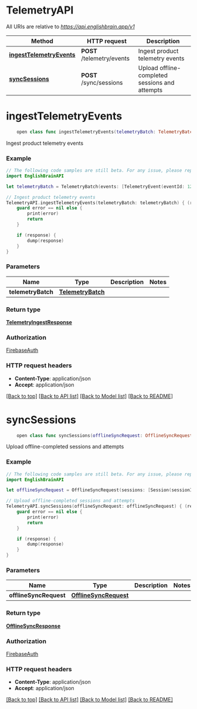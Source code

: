 # TelemetryAPI

All URIs are relative to *https://api.englishbrain.app/v1*

Method | HTTP request | Description
------------- | ------------- | -------------
[**ingestTelemetryEvents**](TelemetryAPI.md#ingesttelemetryevents) | **POST** /telemetry/events | Ingest product telemetry events
[**syncSessions**](TelemetryAPI.md#syncsessions) | **POST** /sync/sessions | Upload offline-completed sessions and attempts


# **ingestTelemetryEvents**
```swift
    open class func ingestTelemetryEvents(telemetryBatch: TelemetryBatch, completion: @escaping (_ data: TelemetryIngestResponse?, _ error: Error?) -> Void)
```

Ingest product telemetry events

### Example
```swift
// The following code samples are still beta. For any issue, please report via http://github.com/OpenAPITools/openapi-generator/issues/new
import EnglishBrainAPI

let telemetryBatch = TelemetryBatch(events: [TelemetryEvent(eventId: 123, type: "type_example", occurredAt: Date(), sessionId: "sessionId_example", reviewId: "reviewId_example", liveActivityId: "liveActivityId_example", attributes: 123)], source: "source_example") // TelemetryBatch | 

// Ingest product telemetry events
TelemetryAPI.ingestTelemetryEvents(telemetryBatch: telemetryBatch) { (response, error) in
    guard error == nil else {
        print(error)
        return
    }

    if (response) {
        dump(response)
    }
}
```

### Parameters

Name | Type | Description  | Notes
------------- | ------------- | ------------- | -------------
 **telemetryBatch** | [**TelemetryBatch**](TelemetryBatch.md) |  | 

### Return type

[**TelemetryIngestResponse**](TelemetryIngestResponse.md)

### Authorization

[FirebaseAuth](../README.md#FirebaseAuth)

### HTTP request headers

 - **Content-Type**: application/json
 - **Accept**: application/json

[[Back to top]](#) [[Back to API list]](../README.md#documentation-for-api-endpoints) [[Back to Model list]](../README.md#documentation-for-models) [[Back to README]](../README.md)

# **syncSessions**
```swift
    open class func syncSessions(offlineSyncRequest: OfflineSyncRequest, completion: @escaping (_ data: OfflineSyncResponse?, _ error: Error?) -> Void)
```

Upload offline-completed sessions and attempts

### Example
```swift
// The following code samples are still beta. For any issue, please report via http://github.com/OpenAPITools/openapi-generator/issues/new
import EnglishBrainAPI

let offlineSyncRequest = OfflineSyncRequest(sessions: [Session(sessionId: 123, mode: "mode_example", status: "status_example", startedAt: Date(), expiresAt: Date(), source: "source_example", phases: [SessionPhase(phaseId: "phaseId_example", label: "label_example", phaseType: "phaseType_example", order: 123, targetSentences: 123, targetDurationSeconds: 123, itemIds: ["itemIds_example"], comboRules: SessionPhase_comboRules(base: 123, bonusPerStreak: 123), checkpointStatus: CheckpointStatus(reached: false, accuracy: 123, combosMax: 123, completedAt: Date()), hintBudget: 123)], items: [SessionItem(itemId: "itemId_example", prompt: ItemPrompt(ko: "ko_example", enReference: "enReference_example", audioUrl: "audioUrl_example"), frame: ItemFrame(slots: [FrameSlot(role: "role_example", label: "label_example", _optional: false)]), tokens: [FrameToken(tokenId: "tokenId_example", display: "display_example", role: "role_example", lemma: "lemma_example", audioUrl: "audioUrl_example")], distractors: [nil], correctSequence: ["correctSequence_example"], patternTags: ["patternTags_example"], difficultyBand: "difficultyBand_example", hints: [Hint(order: 123, type: "type_example", content: "content_example")], scoring: ScoringRules(basePoints: 123, comboBonus: 123, hintPenalty: 123))], summary: SessionSummary(accuracy: 123, totalItems: 123, correct: 123, incorrect: 123, hintsUsed: 123, comboMax: 123, brainTokensEarned: 123, durationSeconds: 123, patternImpact: [PatternImpact(patternId: "patternId_example", deltaConquestRate: 123, exposures: 123, severityBefore: 123, severityAfter: 123, hintRateBefore: 123, hintRateAfter: 123)], hintRate: 123, firstTryRate: 123, completedAt: Date()), liveActivity: LiveActivity(liveActivityId: 123, sessionId: 123, status: "status_example", activityToken: "activityToken_example", pushTokenExpiresAt: Date(), createdAt: Date(), updatedAt: Date()))], attempts: [Attempt(attemptId: "attemptId_example", itemId: "itemId_example", startedAt: Date(), completedAt: Date(), placements: [Placement(slot: "slot_example", tokenId: "tokenId_example")], verdict: "verdict_example", timeSpentMs: 123, hintsUsed: 123, comboCount: 123, errors: [AttemptError(code: "code_example", message: "message_example", details: "TODO")], retryNumber: 123, firstTryCorrect: false, sessionId: "sessionId_example")], checkpoints: [Checkpoint(checkpointId: "checkpointId_example", phaseId: "phaseId_example", reachedAt: Date(), accuracy: 123, comboMax: 123, hintsUsed: 123, durationSeconds: 123, brainTokensEarned: 123, freezeConsumed: false, sessionId: "sessionId_example")], pendingRewards: [PendingReward(rewardId: "rewardId_example", type: "type_example", status: "status_example", serverClockSnapshot: Date())]) // OfflineSyncRequest | 

// Upload offline-completed sessions and attempts
TelemetryAPI.syncSessions(offlineSyncRequest: offlineSyncRequest) { (response, error) in
    guard error == nil else {
        print(error)
        return
    }

    if (response) {
        dump(response)
    }
}
```

### Parameters

Name | Type | Description  | Notes
------------- | ------------- | ------------- | -------------
 **offlineSyncRequest** | [**OfflineSyncRequest**](OfflineSyncRequest.md) |  | 

### Return type

[**OfflineSyncResponse**](OfflineSyncResponse.md)

### Authorization

[FirebaseAuth](../README.md#FirebaseAuth)

### HTTP request headers

 - **Content-Type**: application/json
 - **Accept**: application/json

[[Back to top]](#) [[Back to API list]](../README.md#documentation-for-api-endpoints) [[Back to Model list]](../README.md#documentation-for-models) [[Back to README]](../README.md)

